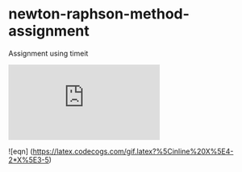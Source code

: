 # newton-raphson-method-assignment
Assignment using timeit


![the equation is as follows](https://latex.codecogs.com/gif.latex?X%5E4-2*X%5E3-5)

![eqn] (https://latex.codecogs.com/gif.latex?%5Cinline%20X%5E4-2*X%5E3-5)
